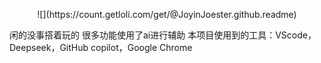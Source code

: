 <p align="center">![](https://count.getloli.com/get/@JoyinJoester.github.readme)</p>
闲的没事搭着玩的
很多功能使用了ai进行辅助
本项目使用到的工具：VScode，Deepseek，GitHub copilot，Google Chrome
